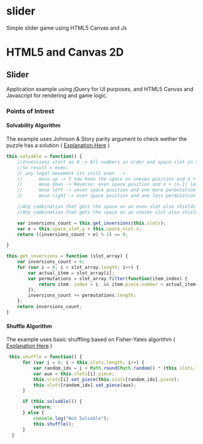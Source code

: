 # slider
Simple slider game using HTML5 Canvas and Js


# HTML5 and Canvas 2D
## Slider

Application example using jQuery for UI purposes, and HTML5 Canvas and Javascript for rendering and game logic.

### Points of Intrest
#### Solvability Algorithm
The example uses Johnson & Story parity argument to check wether the puzzle has a solution
( [Explanation Here](https://en.wikipedia.org/wiki/15_puzzle#Solvability) )

``` javascript
this.solvable = function() {
    //Inversions start as 0 -> All numbers in order and space slot in squared position (side*side)
    //So result = even;
    // any legal movement its still even  ->
    //      move up -> I now have the space on uneven position and n + (n-1) more permutations (uneven) so => result = even
    //      move down -> Reverse: even space position and n + (n-1) less permutations => result = even
    //      move left -> ueven space position and one more permutation => result = even
    //      move right -> even space position and one less permutation => result = even

    //Any combination that gets the space on an even slot also shields even permutations
    //Any combination that gets the space on an uneven slot also shields uneven permutations

    var inversions_count = this.get_inversions(this.slots);
    var e = this.space_slot.y + this.space_slot.x;
    return ((inversions_count + e) % 2) == 0;

}

this.get_inversions = function (slot_array) {
    var inversions_count = 0;
    for (var i = 0; i < slot_array.length; i++) {
        var actual_item = slot_array[i];
        var permutations = slot_array.filter(function(item,index) {
            return item. index > i  && item.piece.number < actual_item.piece.number;
        });
        inversions_count += permutations.length;
    };
    return inversions_count;
}
```
#### Shuffle Algorithm
The example uses basic shuffling based on Fisher-Yates algorithm 
( [Explanation Here](https://en.wikipedia.org/wiki/Fisher%E2%80%93Yates_shuffle) )

``` javascript
 this.shuffle = function() {
      for (var i = 0; i < this.slots.length; i++) {
          var random_idx = i + Math.round(Math.random() * (this.slots.length-(i+1)))
          var aux = this.slots[i].piece;
          this.slots[i].set_piece(this.slots[random_idx].piece);
          this.slots[random_idx].set_piece(aux);
      }

      if (this.solvable()) {
          return;
      } else {
          console.log("Not Solvable");
          this.shuffle();
      }
  }
```
